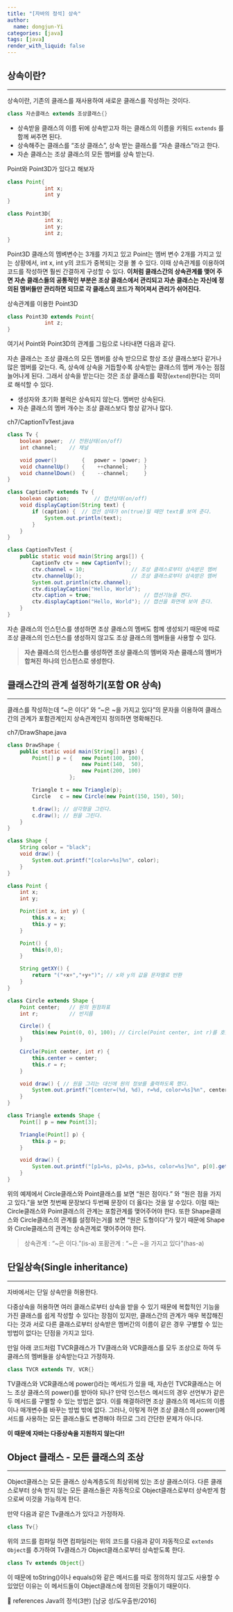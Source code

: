 ```yaml
---
title: "[자바의 정석] 상속"
author:
  name: dongjun-Yi
categories: [java]
tags: [java]
render_with_liquid: false
---
```

## 상속이란?

---

상속이란, 기존의 클래스를 재사용하여 새로운 클래스를 작성하는 것이다. 

```java
class 자손클래스 extends 조상클래스{}
```

- 상속받을 클래스의 이름 뒤에 상속받고자 하는 클래스의 이름을 키워드 `extends` 를 함께 써주면 된다.
- 상속해주는 클래스를 “조상 클래스”, 상속 받는 클래스를 “자손 클래스”라고 한다.
- 자손 클래스는 조상 클래스의 모든 멤버를 상속 받는다.

Point와 Point3D가 있다고 해보자

```java
class Point{
			int x;
			int y
}

class Point3D{
			int x;
			int y;
			int z;
}
```

Point3D 클래스의 멤벼변수는 3개를 가지고 있고 Point는 멤버 변수 2개를 가지고 있는 상황에서, int x, int y의 코드가 중복되는 것을 볼 수 있다. 이때 상속관계를 이용하여 코드를 작성하면 훨씬 간결하게 구성할 수 있다.
**이처럼 클래스간의 상속관계를 맺어 주면 자손 클래스들의 공통적인 부분은 조상 클래스에서 관리되고 자손 클래스는 자신에 정의된 멤버들만 관리하면 되므로 각 클래스의 코드가 적어져서 관리가 쉬어진다.**

상속관계를 이용한 Point3D

```java
class Point3D extends Point{
			int z;
}
```

여기서 Point와 Point3D의 관계를 그림으로 나타내면 다음과 같다.

자손 클래스는 조상 클래스의 모든 멤버를 상속 받으므로 항상 조상 클래스보다 같거나 많은 멤버를 갖는다. 즉, 상속에 상속을 거듭할수록 상속받는 클래스의 멤버 개수는 점점 늘어나게 된다.
그래서 상속을 받는다는 것은 조상 클래스를 확장(`extend`)한다는 의미로 해석할 수 있다.

> 
- 생성자와 초기화 블럭은 상속되지 않는다. 멤버만 상속된다.
- 자손 클래스의 멤버 개수는 조상 클래스보다 항상 같거나 많다.
> 

ch7/CaptionTvTest.java

```java
class Tv {
	boolean power; 	// 전원상태(on/off)
	int channel;	// 채널

	void power()        {   power = !power; }
	void channelUp()    { 	 ++channel;     }
	void channelDown()  {	 --channel;	    }
}

class CaptionTv extends Tv {
	boolean caption;		// 캡션상태(on/off)
	void displayCaption(String text) {
		if (caption) {	// 캡션 상태가 on(true)일 때만 text를 보여 준다.
			System.out.println(text);
		}
	}
}

class CaptionTvTest {
	public static void main(String args[]) {
		CaptionTv ctv = new CaptionTv();
		ctv.channel = 10;				// 조상 클래스로부터 상속받은 멤버
		ctv.channelUp();				// 조상 클래스로부터 상속받은 멤버
		System.out.println(ctv.channel);
		ctv.displayCaption("Hello, World");	
		ctv.caption = true;				    // 캡션기능을 켠다.
		ctv.displayCaption("Hello, World");	// 캡션을 화면에 보여 준다.
	}
}
```

자손 클래스의 인스턴스를 생성하면 조상 클래스의 멤버도 함께 생성되기 때문에 따로 조상 클래스의 인스턴스를 생성하지 않고도 조상 클래스의 멤버들을 사용할 수 있다.

> **자손 클래스의 인스턴스를 생성하면 조상 클래스의 멤버와 자손 클래스의 멤버가 합쳐진 하나의 인스턴스로 생성한다.**
> 

## 클래스간의 관계 설정하기(포함 OR 상속)

---

클래스를 작성하는데 “~은 이다” 와 “~은 ~을 가지고 있다”의 문자을 이용하여 클래스간의 관계가 포함관계인지 상속관계인지 정의하면 명확해진다.

ch7/DrawShape.java

```java
class DrawShape {
	public static void main(String[] args) {
		Point[] p = {   new Point(100, 100),
                        new Point(140,  50),
                        new Point(200, 100)
					};

		Triangle t = new Triangle(p);
		Circle   c = new Circle(new Point(150, 150), 50);

		t.draw(); // 삼각형을 그린다.
		c.draw(); // 원을 그린다.
	}
}

class Shape {
	String color = "black";
	void draw() {
		System.out.printf("[color=%s]%n", color);
	}
}

class Point {
	int x;
	int y;

	Point(int x, int y) {
		this.x = x;
		this.y = y;
	}

	Point() {
		this(0,0);
	}

	String getXY() {  
		return "("+x+","+y+")"; // x와 y의 값을 문자열로 반환
	}
}

class Circle extends Shape {
	Point center;	// 원의 원점좌표
	int r;			// 반지름

	Circle() {		
		this(new Point(0, 0), 100); // Circle(Point center, int r)를 호출
	}

	Circle(Point center, int r) {
		this.center = center;
		this.r = r;
	}

	void draw() { // 원을 그리는 대신에 원의 정보를 출력하도록 했다.
		System.out.printf("[center=(%d, %d), r=%d, color=%s]%n", center.x, center.y, r, color);
	}
}

class Triangle extends Shape {
	Point[] p = new Point[3];

	Triangle(Point[] p) {
		this.p = p;
	}

	void draw() { 
		System.out.printf("[p1=%s, p2=%s, p3=%s, color=%s]%n", p[0].getXY(), p[1].getXY(), p[2].getXY(), color);
	}
}
```

위의 예제에서 Circle클래스와 Point클래스를 보면 “원은 점이다.” 와 “원은 점을 가지고 있다.”을 보면 첫번째 문장보다 두번째 문장이 더 옳다는 것을 알 수있다. 이럴 때는 Circle클래스와 Point클래스의 관계는 포함관계를 맺어주어야 한다. 
또한 Shape클래스와 Circle클래스의 관계를 설정하는거를 보면 “원은 도형이다”가 맞기 때문에 Shape와 Circle클래스의 관계는 상속관계로 맺어주어야 한다.

> 상속관계 : “~은 이다.”(is-a)
포홤관계 : “~은 ~을 가지고 있다”(has-a)
> 

## 단일상속(Single inheritance)

---

자바에서는 단일 상속만을 허용한다.

다중상속을 허용하면 여러 클래스로부터 상속을 받을 수 있기 때문에 복합적인 기능을 가진 클래스를 쉽게 작성할 수 있다는 장점이 있지만, 클래스간의 관계가 매우 복잡해진다는 것과 서로 다른 클래스로부터 상속받은 멤버간의 이름이 같은 경우 구별할 수 있는 방법이 없다는 단점을 가지고 있다.

만일 아래 코드처럼 TVCR클래스가 TV클래스와 VCR클래스를 모두 조상으로 하여 두 클래스의 멤버들을 상속받는다고 가정하자.

```java
class TVCR extends TV, VCR{}
```

TV클래스와 VCR클래스에 power()라는 메서드가 있을 때, 자손인 TVCR클래스는 어느 조상 클래스의 power()를 받아야 되나?
만약 인스턴스 메서드의 경우 선언부가 같은 두 메서드를 구별할 수 있는 방법은 없다. 이를 해결하려면 조상 클래스의 메서드의 이름이나 매개변수를 바꾸는 방법 밖에 없다. 그러나, 이렇게 하면 조상 클래스의 power()메서드를 사용하는 모든 클래스들도 변경해야 하므로 그리 간단한 문제가 아니다.

**이 때문에 자바는 다중상속을 지원하지 않는다!!**

## Object 클래스 - 모든 클래스의 조상

---

Object클래스는 모든 클래스 상속계층도의 최상위에 있는 조상 클래스이다. 
다른 클래스로부터 상속 받지 않는 모든 클래스들은 자동적으로 Object클래스로부터 상속받게 함으로써 이것을 가능하게 한다.

만약 다음과 같은 Tv클래스가 있다고 가정하자.

```java
class Tv{}
```

위의 코드를 컴파일 하면 컴파일러는 위의 코드를 다음과 같이 자동적으로 `extends Object`를 추가하여 Tv클래스가 Object클래스로부터 상속받도록 한다.

```java
class Tv extends Object{}
```

이 때문에 toString()이나 equals()와 같은 메서드를 따로 정의하지 않고도 사용할 수 있었던 이유는 이 메서드들이 Object클래스에 정의된 것들이기 때문이다.

<aside>
📖 references Java의 정석(3판) [남궁 성/도우출판/2016]

</aside>